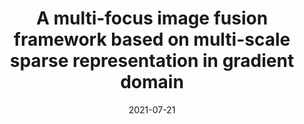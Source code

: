 ---
title: "A multi-focus image fusion framework based on multi-scale sparse representation in gradient domain"
collection: publications
permalink: /publication/2021-07-21-paper
excerpt: 'This paper is about the multi-focus image fusion.'
date: 2021-07-21
venue: 'Signal Processing'
paperurl: 'https://doi.org/10.1016/j.sigpro.2021.108254'
citation: 'Yu Wang, Xiongfei Li, Rui Zhu, Zeyu Wang, Xiaoli Zhang. &quot;A multi-focus image fusion framework based on multi-scale sparse representation in gradient domain.&quot; <i>Signal Processing</i>. (2021) 108254.'
---